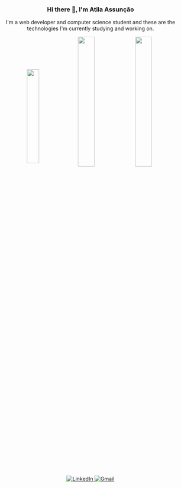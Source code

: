 

<!--
**AtilaAssuncao/AtilaAssuncao** is a ✨ _special_ ✨ repository because its `README.md` (this file) appears on your GitHub profile.

Here are some ideas to get you started:

- 🔭 I’m currently working on ...
- 🌱 I’m currently learning ...
- 👯 I’m looking to collaborate on ...
- 🤔 I’m looking for help with ...
- 💬 Ask me about ...
- 📫 How to reach me: ...
- 😄 Pronouns: ...
- ⚡ Fun fact: ...
-->

<div align="center">
    <h3> Hi there 👋, I'm Atila Assunção </h3/>
    <p> I'm a web developer and computer science student and these are the technologies I'm currently studying and working on. </p>
</div>


<div align="center">
  <img align="center" src="https://github-readme-stats.vercel.app/api/top-langs/?username=AtilaAssuncao&layout=compact&theme=dark&show_icons=true&locale=en" width="25.5%" />
  <img align="center" src="https://github-readme-stats.vercel.app/api?username=AtilaAssuncao&show_icons=true&theme=dark" width="30%"/>
  <img align="center" src="http://github-readme-streak-stats.herokuapp.com?user=AtilaAssuncao&theme=dark&hide_border=true&fire=2FDD04&border=2FDD04&stroke=2FDD04&ring=2FDD04&dates=DDDDDD&currStreakNum=DDDDDD&sideNums=2FDD04&currStreakLabel=DDDDDD&sideLabels=DDDDDDEB" width="30%" />
</div>

<br/>
<div align="center">
    <a href="#" target="_blank"> 
        <img src="https://img.shields.io/badge/-LINKEDIN-0077B5?style=for-the-badge&logo=linkedin&logoColor=white" alt="LinkedIn"/> 
    </a>
    <a href="#" target="_blank"> 
        <img src="https://img.shields.io/badge/-GMAIL-D14836?style=for-the-badge&logo=gmail&logoColor=white" alt="Gmail"/> 
    </a>
</div>
